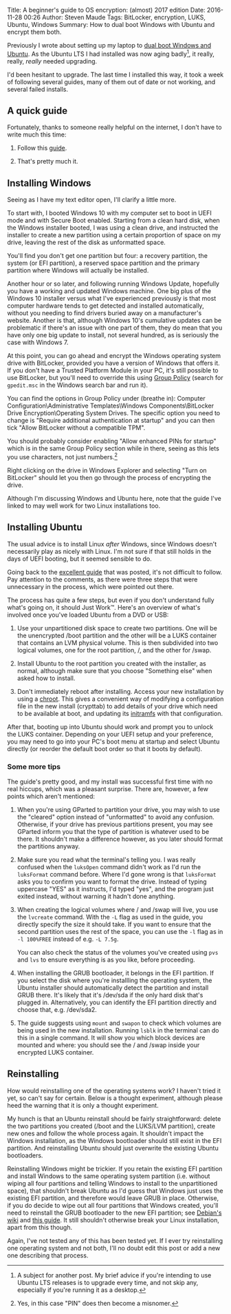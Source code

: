 Title: A beginner's guide to OS encryption: (almost) 2017 edition
Date: 2016-11-28 00:26
Author: Steven Maude
Tags: BitLocker, encryption, LUKS, Ubuntu, Windows
Summary: How to dual boot Windows with Ubuntu and encrypt them both.

Previously I wrote about setting up my laptop to [dual boot Windows and
Ubuntu]({filename}../2013/a-beginners-guide-to-os-encryption-dual.md).
As the Ubuntu LTS I had installed was now aging badly[^1], it really,
really, *really* needed upgrading.

I'd been hesitant to upgrade. The last time I installed this way, it
took a week of following several guides, many of them out of date or not
working, and several failed installs.

## A quick guide

Fortunately, thanks to someone really helpful on the internet, I don't
have to write much this time:

1. Follow this [guide](https://askubuntu.com/a/293029/623909).

2. That's pretty much it.

## Installing Windows

Seeing as I have my text editor open, I'll clarify a little more.

To start with, I booted Windows 10 with my computer set to boot in UEFI
mode and with Secure Boot enabled. Starting from a clean hard disk, when
the Windows installer booted, I was using a clean drive, and instructed
the installer to create a new partition using a certain proportion of
space on my drive, leaving the rest of the disk as unformatted space.

You'll find you don't get one partition but four: a recovery partition,
the system (or EFI partition), a reserved space partition and the
primary partition where Windows will actually be installed.

Another hour or so later, and following running Windows Update,
hopefully you have a working and updated Windows machine. One big plus
of the Windows 10 installer versus what I've experienced previously is
that most computer hardware tends to get detected and installed
automatically, without you needing to find drivers buried away on a
manufacturer's website. Another is that, although Windows 10's
cumulative updates can be problematic if there's an issue with one part
of them, they do mean that you have only one big update to install, not
several hundred, as is seriously the case with Windows 7.

At this point, you can go ahead and encrypt the Windows operating system
drive with BitLocker, provided you have a version of Windows that offers
it. If you don't have a Trusted Platform Module in your PC, it's still
possible to use BitLocker, but you'll need to override this using [Group
Policy](https://technet.microsoft.com/en-us/library/jj679890(v=ws.11).aspx)
(search for `gpedit.msc` in the Windows search bar and run it). 

You can find the options in Group Policy under (breathe in): Computer
Configuration\Administrative Templates\Windows Components\BitLocker
Drive Encryption\Operating System Drives. The specific option you need
to change is "Require additional authentication at startup" and you can
then tick "Allow BitLocker without a compatible TPM".

You should probably consider enabling "Allow enhanced PINs for startup"
which is in the same Group Policy section while in there, seeing as this
lets you use characters, not just numbers.[^2]

Right clicking on the drive in Windows Explorer and selecting "Turn on
BitLocker" should let you then go through the process of encrypting the
drive.

Although I'm discussing Windows and Ubuntu here, note that the guide
I've linked to may well work for two Linux installations too.

## Installing Ubuntu

The usual advice is to install Linux *after* Windows, since Windows
doesn't necessarily play as nicely with Linux. I'm not sure if that
still holds in the days of UEFI booting, but it seemed sensible to do.

Going back to the [excellent
guide](https://askubuntu.com/a/293029/623909) that was posted, it's not
difficult to follow. Pay attention to the comments, as there were three
steps that were unnecessary in the process, which were pointed out
there.

The process has quite a few steps, but even if you don't understand
fully what's going on, it should Just Work™. Here's an overview of
what's involved once you've loaded Ubuntu from a DVD or USB:

1.  Use your unpartitioned disk space to create two partitions. One will
    be the unencrypted /boot partition and the other will be a LUKS
    container that contains an LVM physical volume. This is then
    subdivided into two logical volumes, one for the root partition, /,
    and the other for /swap.

2.  Install Ubuntu to the root partition you created with the installer,
    as normal, although make sure that you choose "Something else" when
    asked how to install.

3.  Don't immediately reboot after installing. Access your new
    installation by using a
    [chroot](https://en.wikipedia.org/wiki/Chroot). This gives a
    convenient way of modifying a configuration file in the new install
    (crypttab) to add details of your drive which need to be available at
    boot, and updating its
    [initramfs](https://en.wikipedia.org/wiki/Initramfs) with that
    configuration.

After that, booting up into Ubuntu should work and prompt you to unlock
the LUKS container. Depending on your UEFI setup and your preference,
you may need to go into your PC's boot menu at startup and select Ubuntu
directly (or reorder the default boot order so that it boots by
default). 

### Some more tips

The guide's pretty good, and my install was successful first time with
no real hiccups, which was a pleasant surprise. There are, however, a
few points which aren't mentioned:

1.  When you're using GParted to partition your drive, you may wish to
    use the "cleared" option instead of "unformatted" to avoid any
    confusion. Otherwise, if your drive has previous partitions present,
    you may see GParted inform you that the type of partition is
    whatever used to be there. It shouldn't make a difference however,
    as you later should format the partitions anyway. 

2.  Make sure you read what the terminal's telling you. I was really
    confused when the `luksOpen` command didn't work as I'd run the
    `luksFormat` command before. Where I'd gone wrong is that
    `luksFormat` asks you to confirm you want to format the drive.
    Instead of typing uppercase "YES" as it instructs, I'd typed "yes",
    and the program just exited instead, without warning it hadn't done
    anything.

3.  When creating the logical volumes where / and /swap will live, you
    use the `lvcreate` command. With the `-L` flag as used in the guide,
    you directly specify the size it should take. If you want to ensure
    that the second partition uses the rest of the space, you can use the
    `-l` flag as in `-l 100%FREE` instead of e.g. `-L 7.5g`.
    
    You can also check the status of the volumes you've created using
    `pvs` and `lvs` to ensure everything is as you like, before
    proceeding.

4.  When installing the GRUB bootloader, it belongs in the EFI
    partition.  If you select the disk where you're installling the
    operating system, the Ubuntu installer should automatically detect
    the partition and install GRUB there. It's likely that it's /dev/sda
    if the only hard disk that's plugged in. Alternatively, you can
    identify the EFI partition directly and choose that, e.g. /dev/sda2.

5.  The guide suggests using `mount` and `swapon` to check which volumes
    are being used in the new installation. Running `lsblk` in the
    terminal can do this in a single command. It will show you which
    block devices are mounted and where: you should see the / and /swap
    inside your encrypted LUKS container.

## Reinstalling

How would reinstalling one of the operating systems work? I haven't
tried it yet, so can't say for certain. Below is a thought experiment,
although please heed the warning that it is only a thought experiment.

My hunch is that an Ubuntu reinstall should be fairly straightforward:
delete the two partitions you created (/boot and the LUKS/LVM
partition), create new ones and follow the whole process again. It
shouldn't impact the Windows installation, as the Windows bootloader
should still exist in the EFI partition. And reinstalling Ubuntu should
just overwrite the existing Ubuntu bootloaders.

Reinstalling Windows might be trickier. If you retain the existing EFI
partition and install Windows to the same operating system partition
(i.e. without wiping all four partitions and telling Windows to install
to the unpartitioned space), that shouldn't break Ubuntu as I'd guess
that Windows just uses the existing EFI partition, and therefore would
leave GRUB in place. Otherwise, if you do decide to wipe out all four
partitions that Windows created, you'll need to reinstall the GRUB
bootloader to the new EFI partition; see [Debian's
wiki](https://wiki.debian.org/GrubEFIReinstall) and [this
guide](https://superuser.com/a/376471).
It still shouldn't otherwise break your Linux installation, apart from
this though.

Again, I've not tested any of this has been tested yet. If I ever try
reinstalling one operating system and not both, I'll no doubt edit this
post or add a new one describing that process.

[^1]: A subject for another post. My brief advice if you're intending to
use Ubuntu LTS releases is to upgrade every time, and not skip any,
especially if you're running it as a desktop.

[^2]: Yes, in this case "PIN" does then become a misnomer.
